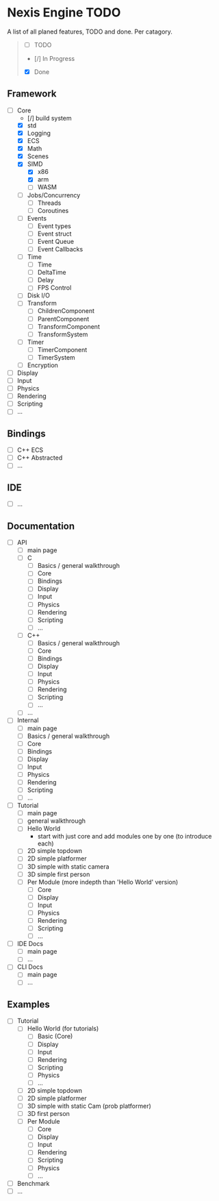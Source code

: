 # Nexis Engine TODO

A list of all planed features, TODO and done. Per catagory.

> - [ ] TODO
> - [/] In Progress <!-- maybe use `![[/]](Docs/img/halfchecked.png)` instead -->
> - [X] Done

## Framework
- [ ] Core
    - [/] build system <!-- maybe use cmake toolchain files -->
    - [X] std
    - [X] Logging
    - [X] ECS
    - [X] Math
    - [X] Scenes
    - [X] SIMD
        - [X] x86
        - [X] arm
        - [ ] WASM
    - [ ] Jobs/Concurrency
        - [ ] Threads
        - [ ] Coroutines
    - [ ] Events
        - [ ] Event types
        - [ ] Event struct
        - [ ] Event Queue
        - [ ] Event Callbacks
    - [ ] Time
        - [ ] Time
        - [ ] DeltaTime
        - [ ] Delay
        - [ ] FPS Control
    - [ ] Disk I/O
    - [ ] Transform
        - [ ] ChildrenComponent
        - [ ] ParentComponent
        - [ ] TransformComponent
        - [ ] TransformSystem
    - [ ] Timer
        - [ ] TimerComponent
        - [ ] TimerSystem
    - [ ] Encryption
- [ ] Display
- [ ] Input
- [ ] Physics
- [ ] Rendering
- [ ] Scripting
- [ ] ...

## Bindings
- [ ] C++ ECS
- [ ] C++ Abstracted
- [ ] ...

## IDE
- [ ] ...

## Documentation
- [ ] API
    - [ ] main page
    - [ ] C
        - [ ] Basics / general walkthrough
        - [ ] Core
        - [ ] Bindings
        - [ ] Display
        - [ ] Input
        - [ ] Physics
        - [ ] Rendering
        - [ ] Scripting
        - [ ] ...
    - [ ] C++
        - [ ] Basics / general walkthrough
        - [ ] Core
        - [ ] Bindings
        - [ ] Display
        - [ ] Input
        - [ ] Physics
        - [ ] Rendering
        - [ ] Scripting
        - [ ] ...
    - [ ] ...
- [ ] Internal
    - [ ] main page
    - [ ] Basics / general walkthrough
    - [ ] Core
    - [ ] Bindings
    - [ ] Display
    - [ ] Input
    - [ ] Physics
    - [ ] Rendering
    - [ ] Scripting
    - [ ] ...
- [ ] Tutorial
    - [ ] main page
    - [ ] general walkthrough
    - [ ] Hello World
        - start with just core and add modules one by one (to introduce each)
    - [ ] 2D simple topdown
    - [ ] 2D simple platformer
    - [ ] 3D simple with static camera
    - [ ] 3D simple first person
    - [ ] Per Module (more indepth than 'Hello World' version)
        - [ ] Core
        - [ ] Display
        - [ ] Input
        - [ ] Physics
        - [ ] Rendering
        - [ ] Scripting
        - [ ] ...
- [ ] IDE Docs
    - [ ] main page
    - [ ] ...
- [ ] CLI Docs
    - [ ] main page
    - [ ] ...

## Examples
- [ ] Tutorial
    - [ ] Hello World (for tutorials)
        - [ ] Basic (Core)
        - [ ] Display
        - [ ] Input
        - [ ] Rendering
        - [ ] Scripting
        - [ ] Physics
        - [ ] ...
    - [ ] 2D simple topdown
    - [ ] 2D simple platformer
    - [ ] 3D simple with static Cam (prob platformer)
    - [ ] 3D first person
    - [ ] Per Module
        - [ ] Core
        - [ ] Display
        - [ ] Input
        - [ ] Rendering
        - [ ] Scripting
        - [ ] Physics
        - [ ] ...
- [ ] Benchmark
- [ ] ...